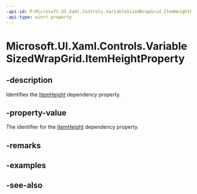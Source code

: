```yaml
---
-api-id: P:Microsoft.UI.Xaml.Controls.VariableSizedWrapGrid.ItemHeightProperty
-api-type: winrt property
---
```


<!-- Property syntax
public Windows.UI.Xaml.DependencyProperty ItemHeightProperty { get; }
-->

# Microsoft.UI.Xaml.Controls.VariableSizedWrapGrid.ItemHeightProperty

## -description
Identifies the [ItemHeight](variablesizedwrapgrid_itemheight.md) dependency property.

## -property-value
The identifier for the [ItemHeight](variablesizedwrapgrid_itemheight.md) dependency property.

## -remarks

## -examples

## -see-also
